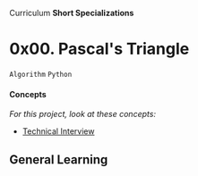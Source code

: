 Curriculum
**Short Specializations** 

# 0x00. Pascal's Triangle

```Algorithm``` ```Python```

#### Concepts

_For this project, look at these concepts:_

* [Technical Interview](https://www.alx-intranet.hbtn.io/concepts/100005)

## General Learning

